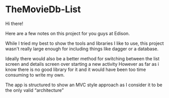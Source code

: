 # TheMovieDb-List

Hi there!

Here are a few notes on this project for you guys at Edison.

While I tried my best to show the tools and libraries I like to use, this project wasn't really large enough for including things like dagger or a database.

Ideally there would also be a better method for switching between the list screen and details screen over starting a new activity However as far as i know there is no good library for it and it would have been too time consuming to write my own.

The app is structured to show an MVC style approach as I consider it to be the only valid “architecture”
